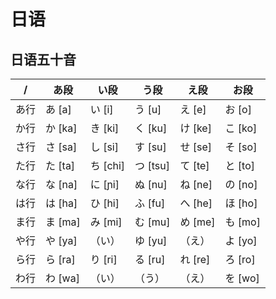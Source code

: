 # 日语

## 日语五十音

| /    | あ段    | い段     | う段     | え段    | お段    |
| ---- | ------- | -------- | -------- | ------- | ------- |
| あ行 | あ [a]  | い [i]   | う [u]   | え [e]  | お [o]  |
| か行 | か [ka] | き [ki]  | く [ku]  | け [ke] | こ [ko] |
| さ行 | さ [sa] | し [si]  | す [su]  | せ [se] | そ [so] |
| た行 | た [ta] | ち [chi] | つ [tsu] | て [te] | と [to] |
| な行 | な [na] | に [ɲi]  | ぬ [nu]  | ね [ne] | の [no] |
| は行 | は [ha] | ひ [hi]  | ふ [fu]  | へ [he] | ほ [ho] |
| ま行 | ま [ma] | み [mi]  | む [mu]  | め [me] | も [mo] |
| や行 | や [ya] | （い）   | ゆ [yu]  | （え）  | よ [yo] |
| ら行 | ら [ra] | り [ri]  | る [ru]  | れ [re] | ろ [ro] |
| わ行 | わ [wa] | （い）   | （う）   | （え）  | を [wo] |
